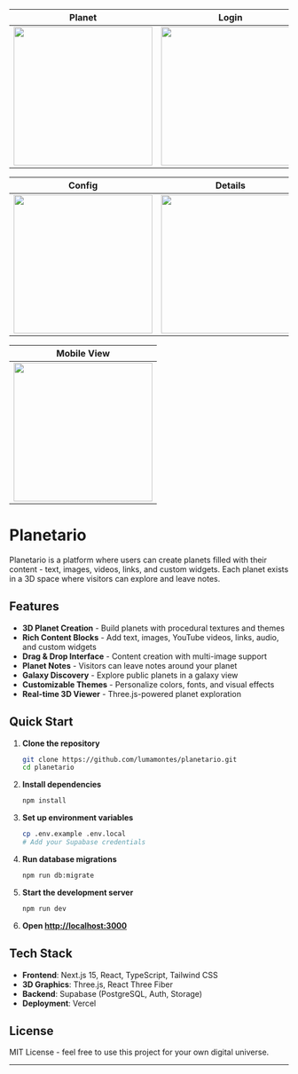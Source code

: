 
<div align="center">

| Planet | Login | Dashboard |
|:---:|:---:|:---:|
| <img src="https://github.com/user-attachments/assets/c19824ab-1d21-48ff-897a-1748016ddc76" width="250"/>| <img src="https://github.com/user-attachments/assets/8a35ce53-9a75-40fa-995b-cf0a12a5cc53" width="250"/> | <img src="https://github.com/user-attachments/assets/ff7d4174-2da4-4d59-ad20-c039ca76e683" width="250"/> |

| Config | Details | Profile |
|:---:|:---:|:---:|
| <img src="https://github.com/user-attachments/assets/b8e1fc06-1b4a-4e64-9fce-b56cb7f6dec1" width="250"/> | <img src="https://github.com/user-attachments/assets/3ce077db-8520-491c-a2c1-6d89dc24863d" width="250"/> | <img src="https://github.com/user-attachments/assets/878a1462-0a49-439a-a994-d276d9ae53b4" width="250"/> |

| Mobile View |
|:---:|
|<img src="https://github.com/user-attachments/assets/b83bbdcf-78f5-4535-9347-954657c02d28" width="250"/>   |

</div>


# Planetario

Planetario is a platform where users can create planets filled with their content - text, images, videos, links, and custom widgets. Each planet exists in a 3D space where visitors can explore and leave notes.

## Features

- **3D Planet Creation** - Build planets with procedural textures and themes
- **Rich Content Blocks** - Add text, images, YouTube videos, links, audio, and custom widgets
- **Drag & Drop Interface** - Content creation with multi-image support
- **Planet Notes** - Visitors can leave notes around your planet
- **Galaxy Discovery** - Explore public planets in a galaxy view
- **Customizable Themes** - Personalize colors, fonts, and visual effects
- **Real-time 3D Viewer** - Three.js-powered planet exploration

## Quick Start

1. **Clone the repository**
   ```bash
   git clone https://github.com/lumamontes/planetario.git
   cd planetario
   ```

2. **Install dependencies**
   ```bash
   npm install
   ```

3. **Set up environment variables**
   ```bash
   cp .env.example .env.local
   # Add your Supabase credentials
   ```

4. **Run database migrations**
   ```bash
   npm run db:migrate
   ```

5. **Start the development server**
   ```bash
   npm run dev
   ```

6. **Open [http://localhost:3000](http://localhost:3000)**

## Tech Stack

- **Frontend**: Next.js 15, React, TypeScript, Tailwind CSS
- **3D Graphics**: Three.js, React Three Fiber
- **Backend**: Supabase (PostgreSQL, Auth, Storage)
- **Deployment**: Vercel



## License

MIT License - feel free to use this project for your own digital universe.

---
